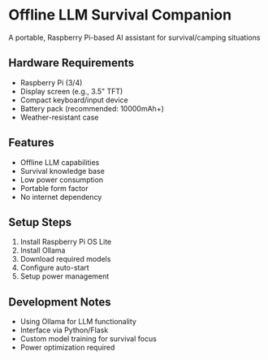 # Offline LLM Survival Companion
A portable, Raspberry Pi-based AI assistant for survival/camping situations

## Hardware Requirements
- Raspberry Pi (3/4)
- Display screen (e.g., 3.5" TFT)
- Compact keyboard/input device
- Battery pack (recommended: 10000mAh+)
- Weather-resistant case

## Features
- Offline LLM capabilities
- Survival knowledge base
- Low power consumption
- Portable form factor
- No internet dependency

## Setup Steps
1. Install Raspberry Pi OS Lite
2. Install Ollama
3. Download required models
4. Configure auto-start
5. Setup power management

## Development Notes
- Using Ollama for LLM functionality
- Interface via Python/Flask
- Custom model training for survival focus
- Power optimization required
